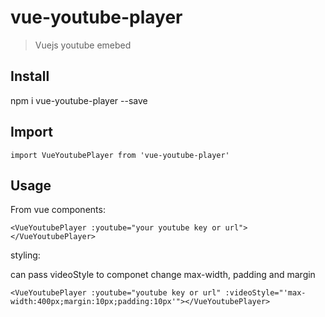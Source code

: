 # vue-youtube-player

> Vuejs youtube emebed

## Install 

npm i vue-youtube-player --save 

## Import

`import VueYoutubePlayer from 'vue-youtube-player'` 

## Usage

From vue components:

`<VueYoutubePlayer :youtube="your youtube key or url"></VueYoutubePlayer>`

styling:

can pass videoStyle to componet change max-width, padding and margin

`<VueYoutubePlayer :youtube="youtube key or url" :videoStyle="'max-width:400px;margin:10px;padding:10px'"></VueYoutubePlayer>`
